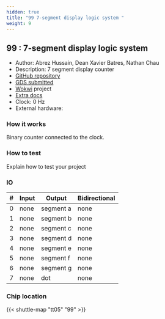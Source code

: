 ```yaml
---
hidden: true
title: "99 7-segment display logic system "
weight: 9
---
```


## 99 : 7-segment display logic system 

* Author: Abrez Hussain, Dean Xavier Batres, Nathan Chau
* Description: 7 segment display counter 
* [GitHub repository](https://github.com/abrez2004/7segment)
* [GDS submitted](https://github.com/abrez2004/7segment/actions/runs/6606901552)
* [Wokwi](https://wokwi.com/projects/379319062779062273) project
* [Extra docs]()
* Clock: 0 Hz
* External hardware: 



### How it works

Binary counter connected to the clock.


### How to test

Explain how to test your project


### IO

| # | Input        | Output       | Bidirectional      |
|---|--------------|--------------| -------------------|
| 0 | none  | segment a | none |
| 1 | none  | segment b | none |
| 2 | none  | segment c | none |
| 3 | none  | segment d | none |
| 4 | none  | segment e | none |
| 5 | none  | segment f | none |
| 6 | none  | segment g | none |
| 7 | none  | dot | none |

### Chip location

{{< shuttle-map "tt05" "99" >}}
